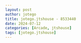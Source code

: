 ```yaml
---
layout: post
author: jotego
title: jotego.jtshouse - 8533440
date: 2024-07-12
categories: [Arcade, jtshouse]
tags: [jotego.jtshouse]
---
```



